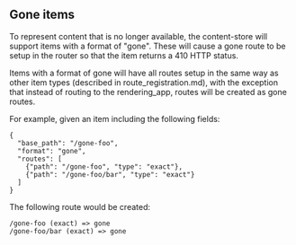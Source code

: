 ## Gone items

To represent content that is no longer available, the content-store will support items with a format
of "gone".  These will cause a gone route to be setup in the router so that the item returns a 410
HTTP status.

Items with a format of gone will have all routes setup in the same way as other item types (described in
route_registration.md), with the exception that instead of routing to the rendering_app, routes will be
created as gone routes.

For example, given an item including the following fields:

    {
      "base_path": "/gone-foo",
      "format": "gone",
      "routes": [
        {"path": "/gone-foo", "type": "exact"},
        {"path": "/gone-foo/bar", "type": "exact"}
      ]
    }

The following route would be created:

    /gone-foo (exact) => gone
    /gone-foo/bar (exact) => gone
